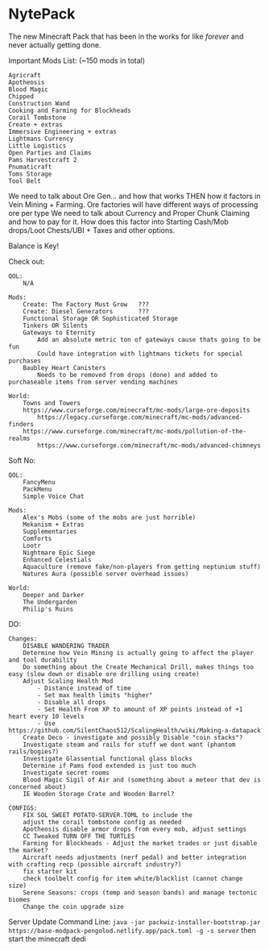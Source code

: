 # NytePack
The new Minecraft Pack that has been in the works for like *forever* and never actually getting done.

Important Mods List: (~150 mods in total)

    Agricraft
    Apotheosis
    Blood Magic
    Chipped
    Construction Wand
    Cooking and Farming for Blockheads
    Corail Tombstone
    Create + extras
    Immersive Engineering + extras
    Lightmans Currency
    Little Logistics
    Open Parties and Claims
    Pams Harvestcraft 2
    Pnumaticraft
    Toms Storage
    Tool Belt

We need to talk about Ore Gen... and how that works THEN how it factors in Vein Mining + Farming.
Ore factories will have different ways of processing ore per type
We need to talk about Currency and Proper Chunk Claiming and how to pay for it. How does this factor into Starting Cash/Mob drops/Loot Chests/UBI + Taxes and other options.

Balance is Key!

Check out:

    QOL:
        N/A

    Mods:
        Create: The Factory Must Grow   ???
        Create: Diesel Generators       ???
        Functional Storage OR Sophisticated Storage
        Tinkers OR Silents
        Gateways to Eternity
            Add an absolute metric ton of gateways cause thats going to be fun
            Could have integration with lightmans tickets for special purchases
        Baubley Heart Canisters
            Needs to be removed from drops (done) and added to purchaseable items from server vending machines

    World:
        Towns and Towers
        https://www.curseforge.com/minecraft/mc-mods/large-ore-deposits
            https://legacy.curseforge.com/minecraft/mc-mods/advanced-finders
        https://www.curseforge.com/minecraft/mc-mods/pollution-of-the-realms
            https://www.curseforge.com/minecraft/mc-mods/advanced-chimneys

Soft No:

    QOL:
        FancyMenu
        PackMenu
        Simple Voice Chat

    Mods:
        Alex's Mobs (some of the mobs are just horrible)
        Mekanism + Extras
        Supplementaries
        Comforts
        Lootr
        Nightmare Epic Siege
        Enhanced Celestials
        Aquaculture (remove fake/non-players from getting neptunium stuff)
        Natures Aura (possible server overhead issues)

    World:
        Deeper and Darker
        The Undergarden
        Philip's Ruins

DO:

    Changes:
        DISABLE WANDERING TRADER
        Determine how Vein Mining is actually going to affect the player and tool durability
        Do something about the Create Mechanical Drill, makes things too easy (slow down or disable ore drilling using create)
        Adjust Scaling Health Mod
            - Distance instead of time
            - Set max health limits "higher"
            - Disable all drops
            - Set Health From XP to amount of XP points instead of +1 heart every 10 levels
            - Use https://github.com/SilentChaos512/ScalingHealth/wiki/Making-a-datapack
        Create Deco - investigate and possibly Disable "coin stacks"?
        Investigate steam and rails for stuff we dont want (phantom rails/bogies?)
        Investigate Glassential functional glass blocks
        Determine if Pams food extended is just too much
        Investigate secret rooms
        Blood Magic Sigil of Air and (something about a meteor that dev is concerned about)
        IE Wooden Storage Crate and Wooden Barrel?

    CONFIGS:
        FIX SOL SWEET POTATO-SERVER.TOML to include the 
        adjust the corail tombstone config as needed
        Apotheosis disable armor drops from every mob, adjust settings
        CC Tweaked TURN OFF THE TURTLES
        Farming for Blockheads - Adjust the market trades or just disable the market?
        Aircraft needs adjustments (nerf pedal) and better integration with crafting recp (possible aircraft industry?)
        fix starter kit
        check toolbelt config for item white/blacklist (cannot change size)
        Serene Seasons: crops (temp and season bands) and manage tectonic biomes
        Change the coin upgrade size



Server Update Command Line:
`java -jar packwiz-installer-bootstrap.jar https://base-modpack-pengolod.netlify.app/pack.toml -g -s server` then start the minecraft dedi